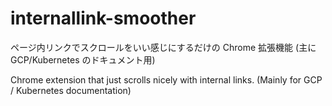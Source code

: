 # internallink-smoother

ページ内リンクでスクロールをいい感じにするだけの Chrome 拡張機能 (主に GCP/Kubernetes のドキュメント用)

Chrome extension that just scrolls nicely with internal links. (Mainly for GCP / Kubernetes documentation)



